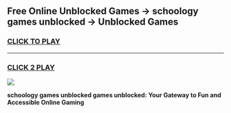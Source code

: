 
## Free Online Unblocked Games → schoology games unblocked → Unblocked Games
<h3>
<a href="https://premium.freeplayer.one?title=schoology_games_unblocked&ref=21F">CLICK TO PLAY</a></h3>
<hr>

<h3>
<a href="https://premium.freeplayer.one?title=schoology_games_unblocked&ref=21F">CLICK 2 PLAY</a>
  
</h3>

<a href="https://premium.freeplayer.one?title=schoology_games_unblocked&ref=21F/"><img src="https://clearcache.store/games.png"></a>


**schoology games unblocked games unblocked: Your Gateway to Fun and Accessible Online Gaming**
